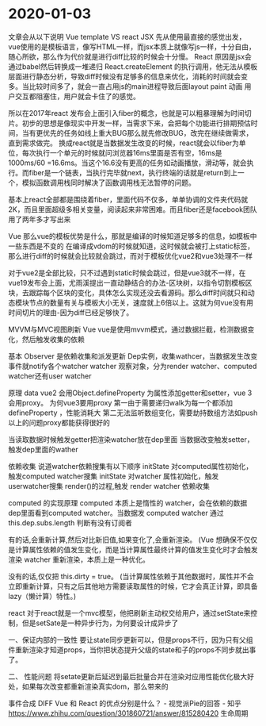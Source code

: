 # 2020-01-03

文章会从以下说明
Vue template VS react JSX
先从使用最直接的感觉出发，vue使用的是模板语言，像写HTML一样，而jsx本质上就像写js一样，十分自由，随心所欲，那么作为代价就是进行diff比较的时候会十分慢。
React
原因是jsx会通过babel然后转换成一堆递归 React.createElement 的执行调用，他无法从模板层面进行静态分析，导致diff时候没有足够多的信息来优化，消耗的时间就会变多。当比较时间多了，就会一直占用js的main进程导致后面layout paint 动画 用户交互都阻塞住，用户就会卡住了的感觉。

所以在2017年react 发布会上面引入fiber的概念，也就是可以粗暴理解为时间切片。初步的思想是像现实中开发一样，当需求下来，会把每个功能进行排期预估时间，当有更优先的任务如线上重大BUG那么就先修改BUG，改完在继续做需求，直到需求做完。
换成react就是当数据发生改变的时候，react就会以fiber为单位，每次执行一个单元的时候就问浏览器16ms里面是否有空，16ms是1000ms/60 =16.6ms。当这个16.6没有更高的任务如动画播放，滑动等，就会执行。而fiber是一个链表，当执行完毕就next，执行终端的话就是return到上一个，模拟函数调用栈同时解决了函数调用栈无法暂停的问题。

基本上react全部都是围绕着fiber，里面代码不仅多，单单协调的文件夹代码就2K，而且里面超级多相关变量，阅读起来非常困难。而且fiber还是facebook团队用了两年多才写出来

Vue
那么vue的模板优势是什么，那就是编译的时候知道足够多的信息，如模板中一些东西是不变的
在编译成vdom的时候就知道，这时候就会被打上static标签，那么进行diff的时候就会比较就会跳过，而对于模板优化vue2和vue3处理不一样

对于vue2是全部比较，只不过遇到static时候会跳过，但是vue3就不一样，在vue19发布会上面，尤雨溪提出一直动静结合的办法-区块树，以指令切割模板区块，去跟踪每个区块的变化，具体怎么实现还没去看源码。那么diff时间就只和动态模块节点的数量有关与模板大小无关，速度就上6倍以上。这就为何vue没有用时间切片的理由-因为diff已经足够快了。

MVVM与MVC视图刷新
Vue
vue是使用mvvm模式，通过数据拦截，检测数据变化，然后触发收集的依赖

基本
Observer 是依赖收集和派发更新
Dep实例，收集wathcer，当数据发生改变事件就notify各个watcher
watcher 观察对象，分为render watcher、computed watcher还有user watcher

原理
data vue2 会用Object.defineProperty 为属性添加getter和setter，vue 3 会用proxy。
为何vue3要用proxy
第一由于需要递归walk为每一个都添加defineProperty ，性能消耗大
第二无法监听数组变化，需要劫持数组方法如push
以上的问题proxy都能获得很好的


当读取数据时候触发getter把渲染watcher放在dep里面
当数据改变触发setter，触发dep里面的wather

依赖收集
说道watcher依赖搜集有以下顺序
initState 对computed属性初始化，触发computed watcher搜集
initState 对watcher 属性初始化，触发userwatcher搜集
render()的过程,触发 render watcher 依赖收集

computed 的实现原理
computed 本质上是惰性的 watcher，会在依赖的数据dep里面看到computed watcher。当数据发
computed watcher 通过 this.dep.subs.length 判断有没有订阅者

有的话,会重新计算,然后对比新旧值,如果变化了,会重新渲染。 (Vue 想确保不仅仅是计算属性依赖的值发生变化，而是当计算属性最终计算的值发生变化时才会触发渲染 watcher 重新渲染，本质上是一种优化。

没有的话,仅仅把 this.dirty = true。 (当计算属性依赖于其他数据时，属性并不会立即重新计算，只有之后其他地方需要读取属性的时候，它才会真正计算，即具备 lazy（懒计算）特性。)

react
对于react就是一个mvc模型，他把刷新主动权交给用户，通过setState来控制，但是setSate是一种异步行为，为何要设计成异步了

一、保证内部的一致性
要让state同步更新可以，但是props不行，因为只有父组件重新渲染才知道props，当你把状态提升父级的state和子的props不同步就出事了。

二、 性能问题
将setate更新后延迟到最后批量合并在渲染对应用性能优化极大好处，如果每次改变都重新渲染真实dom，那么带来的





事件合成
DIFF
Vue 和 React 的优点分别是什么？ - 视觉派Pie的回答 - 知乎
https://www.zhihu.com/question/301860721/answer/815280420
生命周期

